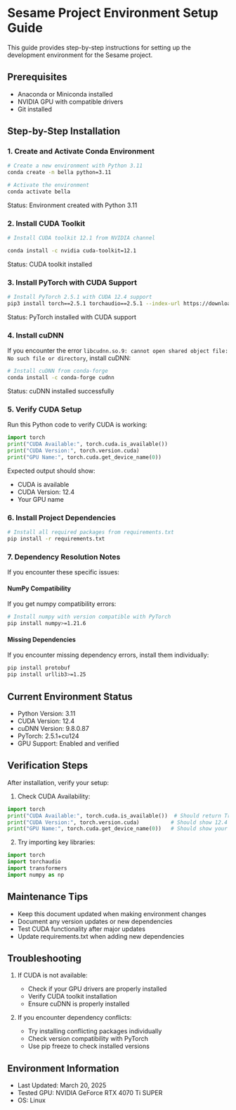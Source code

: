 # Sesame Project Environment Setup Guide

This guide provides step-by-step instructions for setting up the development environment for the Sesame project.

## Prerequisites
- Anaconda or Miniconda installed
- NVIDIA GPU with compatible drivers
- Git installed

## Step-by-Step Installation

### 1. Create and Activate Conda Environment
```bash
# Create a new environment with Python 3.11
conda create -n bella python=3.11

# Activate the environment
conda activate bella
```
 Status: Environment created with Python 3.11

### 2. Install CUDA Toolkit

```bash
# Install CUDA toolkit 12.1 from NVIDIA channel

conda install -c nvidia cuda-toolkit=12.1
```
 Status: CUDA toolkit installed

### 3. Install PyTorch with CUDA Support
```bash
# Install PyTorch 2.5.1 with CUDA 12.4 support
pip3 install torch==2.5.1 torchaudio==2.5.1 --index-url https://download.pytorch.org/whl/cu124
```
 Status: PyTorch installed with CUDA support

### 4. Install cuDNN
If you encounter the error `libcudnn.so.9: cannot open shared object file: No such file or directory`, install cuDNN:
```bash
# Install cuDNN from conda-forge
conda install -c conda-forge cudnn
```
 Status: cuDNN installed successfully

### 5. Verify CUDA Setup
Run this Python code to verify CUDA is working:
```python
import torch
print("CUDA Available:", torch.cuda.is_available())
print("CUDA Version:", torch.version.cuda)
print("GPU Name:", torch.cuda.get_device_name(0))
```
Expected output should show:
- CUDA is available
- CUDA Version: 12.4
- Your GPU name

### 6. Install Project Dependencies
```bash
# Install all required packages from requirements.txt
pip install -r requirements.txt
```

### 7. Dependency Resolution Notes
If you encounter these specific issues:

#### NumPy Compatibility
If you get numpy compatibility errors:
```bash
# Install numpy with version compatible with PyTorch
pip install numpy>=1.21.6
```

#### Missing Dependencies
If you encounter missing dependency errors, install them individually:
```bash
pip install protobuf
pip install urllib3>=1.25
```

## Current Environment Status
- Python Version: 3.11
- CUDA Version: 12.4
- cuDNN Version: 9.8.0.87
- PyTorch: 2.5.1+cu124
- GPU Support: Enabled and verified

## Verification Steps
After installation, verify your setup:

1. Check CUDA Availability:
```python
import torch
print("CUDA Available:", torch.cuda.is_available())  # Should return True
print("CUDA Version:", torch.version.cuda)          # Should show 12.4
print("GPU Name:", torch.cuda.get_device_name(0))   # Should show your GPU name
```

2. Try importing key libraries:
```python
import torch
import torchaudio
import transformers
import numpy as np
```

## Maintenance Tips
- Keep this document updated when making environment changes
- Document any version updates or new dependencies
- Test CUDA functionality after major updates
- Update requirements.txt when adding new dependencies

## Troubleshooting
1. If CUDA is not available:
   - Check if your GPU drivers are properly installed
   - Verify CUDA toolkit installation
   - Ensure cuDNN is properly installed

2. If you encounter dependency conflicts:
   - Try installing conflicting packages individually
   - Check version compatibility with PyTorch
   - Use pip freeze to check installed versions

## Environment Information
- Last Updated: March 20, 2025
- Tested GPU: NVIDIA GeForce RTX 4070 Ti SUPER
- OS: Linux